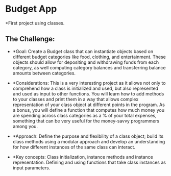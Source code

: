 # Budget App
*First project using classes.

## The Challenge:

- *Goal: 
Create a Budget class that can instantiate objects based on different budget categories like food, clothing, and entertainment. These objects should allow for depositing and withdrawing funds from each category, as well computing category balances and transferring balance amounts between categories.

- *Considerations: 
This is a very interesting project as it allows not only to comprehend how a class is initialized and used, but also represented and used as input to other functions. You will learn how to add methods to your classes and print them in a way that allows complex representation of your class object at different points in the program. As a bonus, you will define a function that computes how much money you are spending across class categories as a % of your total expenses, something that can be very useful for the money-savvy programmers among you.

- *Approach: 
Define the purpose and flexibility of a class object; build its class methods using a modular approach and develop an understanding for how different instances of the same class can interact.

- *Key concepts: 
Class initialization, instance methods and instance representation. Defining and using functions that take class instances as input parameters.
